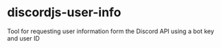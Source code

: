 # discordjs-user-info
Tool for requesting user information form the Discord API using a bot key and user ID
